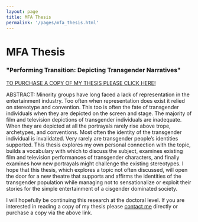 ```yaml
---
layout: page
title: MFA Thesis
permalink: '/pages/mfa_thesis.html'
---
```

<h1>MFA Thesis</h1>

<h3>"Performing Transition: Depicting Transgender Narratives"</h3>
<p>
<a href="https://payhip.com/b/A0BV">TO PURCHASE A COPY OF MY THESIS PLEASE CLICK HERE!</a></p>

<p>
ABSTRACT: Minority groups have long faced a lack of representation in the entertainment industry. Too often when representation does exist it relied on stereotype and convention. This too is often the fate of transgender individuals when they are depicted on the screen and stage. The majority of film and television depictions of transgender individuals are inadequate. When they are depicted at all the portrayals rarely rise above trope, archetypes, and conventions. Most often the identity of the transgender individual is invalidated. Very rarely are transgender people’s identities supported. This thesis explores my own personal connection with the topic, builds a vocabulary with which to discuss the subject, examines existing film and television performances of transgender characters, and finally examines how new portrayals might challenge the existing stereotypes. I hope that this thesis, which explores a topic not often discussed, will open the door for a new theatre that supports and affirms the identities of the transgender population while managing not to sensationalize or exploit their stories for the simple entertainment of a cisgender dominated society.</p>

<p>I will hopefully be continuing this research at the doctoral level. If you are interested in reading a copy of my thesis please <a href="/contact/"> contact me</a> directly or purchase a copy via the above link. </p>

